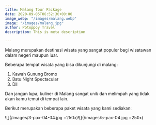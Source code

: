 ```yaml
---
title: Malang Tour Package
date: 2020-09-05T06:52:36+00:00
image_webp: "/images/malang.webp"
image: "/images/malang.jpg"
author: Potoppoy Travel
description: This is meta description

---
```

Malang merupakan destinasi wisata yang sangat populer bagi wisatawan dalam negeri maupun luar.

Beberapa tempat wisata yang bisa dikunjungi di malang:

1. Kawah Gunung Bromo
2. Batu Night Spectacular
3. Dll

Dan jangan lupa, kuliner di Malang sangat unik dan melimpah yang tidak akan kamu temui di tempat lain.

Berikut merupakan beberapa paket wisata yang kami sediakan:

![](/images/3-pax-04-04.jpg =250x)![](/images/5-pax-04.jpg =250x)